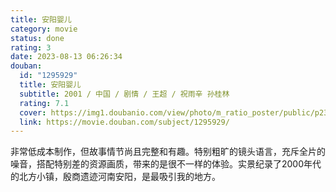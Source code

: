 ```yaml
---
title: 安阳婴儿
category: movie
status: done
rating: 3
date: 2023-08-13 06:26:34
douban:
  id: "1295929"
  title: 安阳婴儿
  subtitle: 2001 / 中国 / 剧情 / 王超 / 祝雨辛 孙桂林
  rating: 7.1
  cover: https://img1.doubanio.com/view/photo/m_ratio_poster/public/p2382796287.jpg
  link: https://movie.douban.com/subject/1295929/
---
```


非常低成本制作，但故事情节尚且完整和有趣。特别粗旷的镜头语言，充斥全片的噪音，搭配特别差的资源画质，带来的是很不一样的体验。实景纪录了2000年代的北方小镇，殷商遗迹河南安阳，是最吸引我的地方。
